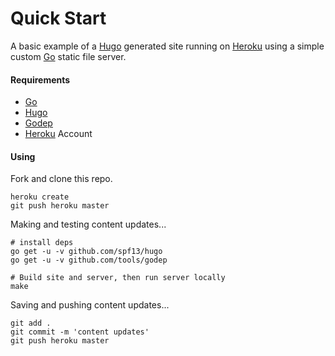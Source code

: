# Quick Start

A basic example of a [Hugo] generated site running on [Heroku] using a simple custom [Go] static file server.

#### Requirements

- [Go]
- [Hugo]
- [Godep]
- [Heroku] Account

[Go]: https://golang.org/
[Hugo]: https://gohugo.io/
[Godep]: https://github.com/tools/godep
[Heroku]: https://www.heroku.com/

#### Using

Fork and clone this repo.

```
heroku create
git push heroku master
```

Making and testing content updates...

```
# install deps
go get -u -v github.com/spf13/hugo
go get -u -v github.com/tools/godep

# Build site and server, then run server locally
make
```

Saving and pushing content updates...

```
git add .
git commit -m 'content updates'
git push heroku master
```

